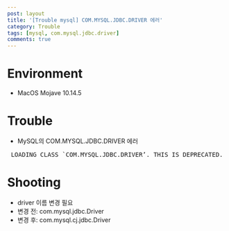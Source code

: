 ```yaml
---
post: layout
title: '[Trouble mysql] COM.MYSQL.JDBC.DRIVER 에러'
category: Trouble
tags: [mysql, com.mysql.jdbc.driver]
comments: true
---
```


# Environment
- MacOS Mojave 10.14.5

# Trouble
- MySQL의 COM.MYSQL.JDBC.DRIVER 에러

<pre>
 LOADING CLASS `COM.MYSQL.JDBC.DRIVER’. THIS IS DEPRECATED. THE NEW DRIVER CLASS IS `COM.MYSQL.CJ.JDBC.DRIVER’. THE DRIVER IS AUTOMATICALLY REGISTERED VIA THE SPI AND MANUAL LOADING OF THE DRIVER CLASS IS GENERALLY UNNECESSARY.
</pre>

# Shooting
- driver 이름 변경 필요
- 변경 전: com.mysql.jdbc.Driver
- 변경 후: com.mysql.cj.jdbc.Driver